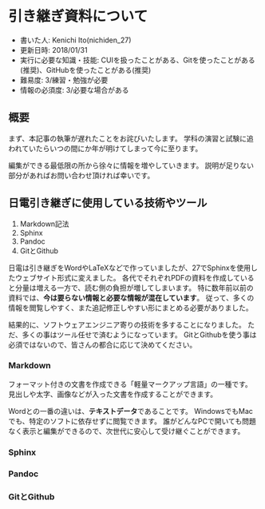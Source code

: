 # 引き継ぎ資料について
- 書いた人: Kenichi Ito(nichiden_27)
- 更新日時: 2018/01/31
- 実行に必要な知識・技能: CUIを扱ったことがある、Gitを使ったことがある(推奨)、GitHubを使ったことがある(推奨)
- 難易度: 3/練習・勉強が必要
- 情報の必須度: 3/必要な場合がある

## 概要
まず、本記事の執筆が遅れたことをお詫びいたします。
学科の演習と試験に追われていたらいつの間にか年が明けてしまって今に至ります。

編集ができる最低限の所から徐々に情報を増やしていきます。
説明が足りない部分があればお問い合わせ頂ければ幸いです。

## 日電引き継ぎに使用している技術やツール

1. Markdown記法
1. Sphinx
1. Pandoc
1. GitとGithub

日電は引き継ぎをWordやLaTeXなどで作っていましたが、27でSphinxを使用したウェブサイト形式に変えました。
各代でそれぞれPDFの資料を作成していると分量は増える一方で、読む側の負担が増してしまいます。
特に数年前以前の資料では、**今は要らない情報と必要な情報が混在しています**。
従って、多くの情報を閲覧しやすく、また追記修正しやすい形にまとめる必要がありました。

結果的に、ソフトウェアエンジニア寄りの技術を多することになりました。
ただ、多くの事はツール任せで済むようになっています。
GitとGithubを使う事は必須ではないので、皆さんの都合に応じて決めてください。

### Markdown

フォーマット付きの文書を作成できる「軽量マークアップ言語」の一種です。
見出しや太字、画像などが入った文書を作成することができます。

Wordとの一番の違いは、**テキストデータ**であることです。
WindowsでもMacでも、特定のソフトに依存せずに閲覧できます。
誰がどんなPCで開いても問題なく表示と編集ができるので、次世代に安心して受け継ぐことができます。

### Sphinx

### Pandoc

### GitとGithub